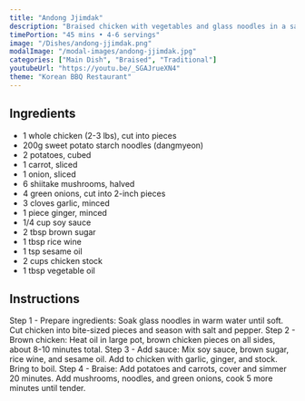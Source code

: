 ```yaml
---
title: "Andong Jjimdak"
description: "Braised chicken with vegetables and glass noodles in a savory-sweet soy sauce. A signature dish from Andong city that pairs perfectly with BBQ."
timePortion: "45 mins • 4-6 servings"
image: "/Dishes/andong-jjimdak.png"
modalImage: "/modal-images/andong-jjimdak.jpg"
categories: ["Main Dish", "Braised", "Traditional"]
youtubeUrl: "https://youtu.be/_SGAJrueXN4"
theme: "Korean BBQ Restaurant"
---
```


## Ingredients
- 1 whole chicken (2-3 lbs), cut into pieces
- 200g sweet potato starch noodles (dangmyeon)
- 2 potatoes, cubed
- 1 carrot, sliced
- 1 onion, sliced
- 6 shiitake mushrooms, halved
- 4 green onions, cut into 2-inch pieces
- 3 cloves garlic, minced
- 1 piece ginger, minced
- 1/4 cup soy sauce
- 2 tbsp brown sugar
- 1 tbsp rice wine
- 1 tsp sesame oil
- 2 cups chicken stock
- 1 tbsp vegetable oil

## Instructions
Step 1 - Prepare ingredients: Soak glass noodles in warm water until soft. Cut chicken into bite-sized pieces and season with salt and pepper.
Step 2 - Brown chicken: Heat oil in large pot, brown chicken pieces on all sides, about 8-10 minutes total.
Step 3 - Add sauce: Mix soy sauce, brown sugar, rice wine, and sesame oil. Add to chicken with garlic, ginger, and stock. Bring to boil.
Step 4 - Braise: Add potatoes and carrots, cover and simmer 20 minutes. Add mushrooms, noodles, and green onions, cook 5 more minutes until tender.
